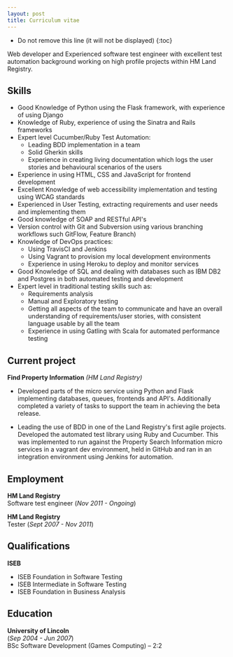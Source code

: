 ```yaml
---
layout: post
title: Curriculum vitae
---
```


* Do not remove this line (it will not be displayed)
{:toc}

Web developer and Experienced software test engineer with excellent test automation background working on high profile projects within HM Land Registry.

## Skills

* Good Knowledge of Python using the Flask framework, with experience of using Django
* Knowledge of Ruby, experience of using the Sinatra and Rails frameworks
* Expert level Cucumber/Ruby Test Automation:
    * Leading BDD implementation in a team
    * Solid Gherkin skills
    * Experience in creating living documentation which logs the user stories and behavioural scenarios of the users
* Experience in using HTML, CSS and JavaScript for frontend development
* Excellent Knowledge of web accessibility implementation and testing using WCAG standards
* Experienced in User Testing, extracting requirements and user needs and implementing them
* Good knowledge of SOAP and RESTful API's
* Version control with Git and Subversion using various branching workflows such GitFlow, Feature Branch)
* Knowledge of DevOps practices:
    * Using TravisCI and Jenkins
    * Using Vagrant to provision my local development environments
    * Experience in using Heroku to deploy and monitor services
* Good Knowledge of SQL and dealing with databases such as IBM DB2 and Postgres in both automated testing and development
* Expert level in traditional testing skills such as:
	* Requirements analysis
	* Manual and Exploratory testing
   * Getting all aspects of the team to communicate and have an overall understanding of requirements/user stories, with consistent language usable by all the team
    * Experience in using Gatling with Scala for automated performance testing


## Current project
**Find Property Information**
_(HM Land Registry)_

* Developed parts of the micro service using Python and Flask implementing databases, queues, frontends and API's.  Additionally completed a variety of tasks to support the team in achieving the beta release.

* Leading the use of BDD in one of the Land Registry's first agile projects.  Developed the automated test library using Ruby and Cucumber.  This was implemented to run against the Property Search Information micro services in a vagrant dev environment, held in GitHub and ran in an integration environment using Jenkins for automation.

## Employment

**HM Land Registry**  
Software test engineer
(_Nov 2011 - Ongoing_)  

**HM Land Registry**  
Tester
(_Sept 2007 - Nov 2011_)  
## Qualifications

**ISEB**

* ISEB Foundation in Software Testing
* ISEB Intermediate in Software Testing
* ISEB Foundation in Business Analysis

## Education  

**University of Lincoln**  
(_Sep 2004 - Jun 2007_)  
BSc Software Development (Games Computing) – 2:2  
